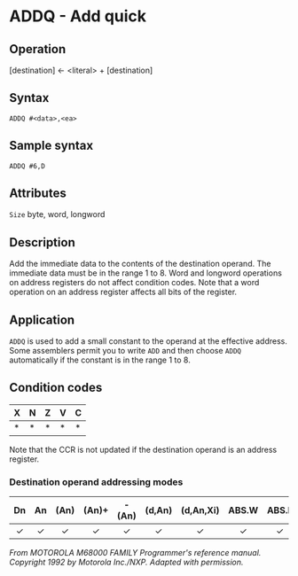 # ADDQ - Add quick

## Operation
[destination] ← \<literal\> + [destination]

## Syntax
```assembly
ADDQ #<data>,<ea>
```

## Sample syntax
```assembly
ADDQ #6,D
```

## Attributes
`Size` byte, word, longword

## Description
Add the immediate data to the contents of the destination operand.
The immediate data must be in the range 1 to 8. Word and
longword operations on address registers do not affect condition
codes. Note that a word operation on an address register affects
all bits of the register.

## Application
`ADDQ` is used to add a small constant to the operand at the effective
address. Some assemblers permit you to write `ADD` and then choose
`ADDQ` automatically if the constant is in the range 1 to 8.

## Condition codes
|X|N|Z|V|C|
|--|--|--|--|--|
|*|*|*|*|*|

Note that the CCR is not updated if the destination operand is an address register.

### Destination operand addressing modes
|Dn|An|(An)|(An)+|-(An)|(d,An)|(d,An,Xi)|ABS.W|ABS.L|(d,PC)|(d,PC,Xn)|imm|
|:-:|:-:|:-:|:-:|:-:|:-:|:-:|:-:|:-:|:-:|:-:|:-:|
|✓|✓|✓|✓|✓|✓|✓|✓|✓||||

*From MOTOROLA M68000 FAMILY Programmer's reference manual. Copyright 1992 by Motorola Inc./NXP. Adapted with permission.*